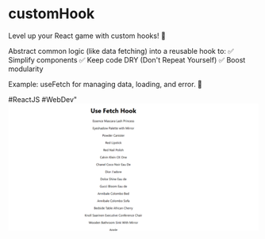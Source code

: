 # customHook
Level up your React game with custom hooks! 🎣

Abstract common logic (like data fetching) into a reusable hook to: ✅ Simplify components ✅ Keep code DRY (Don't Repeat Yourself) ✅ Boost modularity

Example: useFetch for managing data, loading, and error. 🚀

#ReactJS #WebDev"
![Screenshot](https://github.com/kou333/customHook/blob/main/Screenshot%202024-12-16%20170123.png?raw=true)


